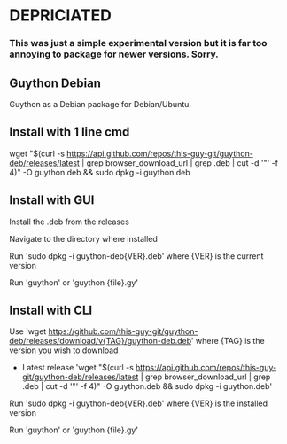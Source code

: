 # DEPRICIATED
### This was just a simple experimental version but it is far too annoying to package for newer versions. Sorry.


## Guython Debian
Guython as a Debian package for Debian/Ubuntu.

## Install with 1 line cmd
wget "$(curl -s https://api.github.com/repos/this-guy-git/guython-deb/releases/latest | grep browser_download_url | grep .deb | cut -d '"' -f 4)" -O guython.deb && sudo dpkg -i guython.deb

## Install with GUI
Install the .deb from the releases

Navigate to the directory where installed

Run 'sudo dpkg -i guython-deb{VER}.deb' where {VER} is the current version

Run 'guython' or 'guython {file}.gy'

## Install with CLI
Use 'wget https://github.com/this-guy-git/guython-deb/releases/download/v{TAG}/guython-deb.deb' where {TAG} is the version you wish to download
- Latest release 'wget "$(curl -s https://api.github.com/repos/this-guy-git/guython-deb/releases/latest | grep browser_download_url | grep .deb | cut -d '"' -f 4)" -O guython.deb && sudo dpkg -i guython.deb'

Run 'sudo dpkg -i guython-deb{VER}.deb' where {VER} is the installed version

Run 'guython' or 'guython {file}.gy'
